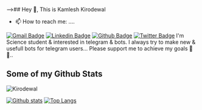 

-->## Hey 👋, This is Kamlesh Kirodewal
- 📫 How to reach me: ....

[![Gmail Badge](https://img.shields.io/badge/-kkirodewal@gmail.com-c14438?style=flat&logo=Gmail&logoColor=white&link=mailto:kkirodewal@gmail.com)](mailto:kkirodewal@gmail.com) 
[![Linkedin Badge](https://img.shields.io/badge/-Kirodewal-0072b1?style=flat&logo=Linkedin&logoColor=white&link=https://www.linkedin.com/in/Kirodewal/)](https://www.linkedin.com/in/Kirodewal/) [![Github Badge](https://img.shields.io/badge/-Kirodewal-grey?style=flat&logo=github&logoColor=white&link=https://github.com/Kirodewal/)](https://www.github.com/Kirodewal/) [![Twitter Badge](https://img.shields.io/badge/-Kirodewal-00acee?style=flat&logo=twitter&logoColor=white&link=https://twitter.com/Kirodewal/)](https://www.twitter.com/Kirodewal/)
  I'm  Science student & interested in telegram & bots.
I always try to make new & usefull bots for telegram users...
   Please support me to achieve my goals 🙂😉..</p>
## Some of my Github Stats
<p align=left> <img src=https://komarev.com/ghpvc/?username=Kirodewal alt=Kirodewal /> </p>

[![Github stats](https://github-readme-stats.vercel.app/api?username=Kirodewal&show_icons=true&include_all_commits=true&theme=tokyonight)](https://github.com/Kirodewal/github-readme-stats)
[![Top Langs](https://github-readme-stats.vercel.app/api/top-langs/?username=Kirodewal&layout=compact)](https://github.com/Kirodewal/github-readme-stats)




